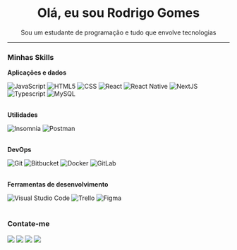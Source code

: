 <h1 align="center">Olá, eu sou Rodrigo Gomes</h1>
<p align="center">Sou um estudante de programação e tudo que envolve tecnologias</p>

<hr>

### Minhas Skills

**Aplicações e dados**

<div>
    <img src="https://img.shields.io/badge/-JavaScript-333333?style=flat&logo=javascript" alt="JavaScript" style="display:inline-block;">
    <img src="https://img.shields.io/badge/-HTML5-333333?style=flat&logo=HTML5" alt="HTML5" style="display:inline-block;">
    <img src="https://img.shields.io/badge/-CSS-333333?style=flat&logo=CSS3&logoColor=1572B6" alt="CSS" style="display:inline-block;">
    <img src="https://img.shields.io/badge/-React-333333?style=flat&logo=react" alt="React" style="display:inline-block;">
    <img src="https://img.shields.io/badge/-React%20Native-333333?style=flat&logo=react" alt="React Native" style="display:inline-block;">
    <img src="https://img.shields.io/badge/Next.js-333333?style=flat&logo=nextdotjs" alt="NextJS" style="display:inline-block;">
    <br />
    <img src="https://img.shields.io/badge/TypeScript-333333?logo=TypeScript&style=flat" alt="Typescript" style="display:inline-block;">
    <img src="https://img.shields.io/badge/-MySQL-333333?style=flat&logo=mysql" alt="MySQL" style="display:inline-block;">
</div>

<br>

**Utilidades**

<div>
    <img src="https://img.shields.io/badge/-Insomnia-333333?style=flat&logo=insomnia" alt="Insomnia" style="display:inline-block;">
    <img src="https://img.shields.io/badge/-Postman-333333?style=flat&logo=postman" alt="Postman" style="display:inline-block;">
</div>

<br>

**DevOps**

<div>
    <img src="https://img.shields.io/badge/-Git-333333?style=flat&logo=git" alt="Git" style="display:inline-block;">
    <img src="https://img.shields.io/badge/-Bitbucket-333333?style=flat&logo=bitbucket" alt="Bitbucket" style="display:inline-block;">
    <img src="https://img.shields.io/badge/-Docker-333333?style=flat&logo=docker" alt="Docker" style="display:inline-block;">
    <img src="https://img.shields.io/badge/-Gitlab-333333?style=flat&logo=gitlab" alt="GitLab" style="display:inline-block;">
</div>

<br>

**Ferramentas de desenvolvimento**

<div>
    <img src="https://img.shields.io/badge/-Visual%20Studio%20Code-333333?style=flat&logo=visual-studio-code&logoColor=007ACC" alt="Visual Studio Code" style="display:inline-block;">
    <img src="https://img.shields.io/badge/-Trello-333333?style=flat&logo=trello&logoColor=007ACC" alt="Trello" style="display:inline-block;">
    <img src="https://img.shields.io/badge/-Figma-333333?style=flat&logo=figma&logoColor=007ACC" alt="Figma" style="display:inline-block;">
</div>

<br/>

<h3>Contate-me</h3>


<p align="left">
  <a href="mailto:rodrigogomessims@gmail.com" alt="Gmail">
  <img src="https://img.shields.io/badge/-Gmail-FF0000?style=flat-square&labelColor=FF0000&logo=gmail&logoColor=white&link=LINK-DO-SEU-GMAIL" /></a>

  <a href="https://www.linkedin.com/in/rodrigogomesdev/" alt="LinkedIn">
  <img src="https://img.shields.io/badge/-Linkedin-0e76a8?style=flat-square&logo=Linkedin&logoColor=white&link=LINK-DO-SEU-LINKEDIN" /></a>

  <a href="wa.me/+5511989111575" alt="WhatsApp">
  <img src="https://img.shields.io/badge/-WhatsApp-25d366?style=flat-square&labelColor=25d366&logo=whatsapp&logoColor=white&link=API-DO-SEU-WHATSAPP"/></a>

  <a href="https://www.youtube.com/@rodrigogomesdev/featured" alt="Youtube">
  <img src="https://img.shields.io/badge/-Youtube-FF0000?style=flat-square&labelColor=FF0000&logo=youtube&logoColor=white&link=API-DO-SEU-WHATSAPP"/></a>

</p>
